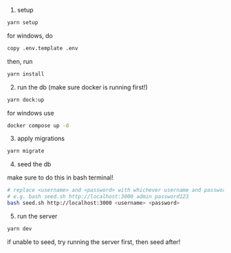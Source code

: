 1. setup

```bash
yarn setup
```

for windows, do
```bash
copy .env.template .env
```

then, run
```bash
yarn install
```

2. run the db (make sure docker is running first!)

```bash
yarn dock:up
```

for windows use
```bash
docker compose up -d
```

3. apply migrations

```bash
yarn migrate
```

4. seed the db

make sure to do this in bash terminal!

```bash
# replace <username> and <password> with whichever username and password you are using in the .env file
# e.g. bash seed.sh http://localhost:3000 admin password123
bash seed.sh http://localhost:3000 <username> <password>
```

5. run the server

```bash
yarn dev
```

if unable to seed, try running the server first, then seed after!
